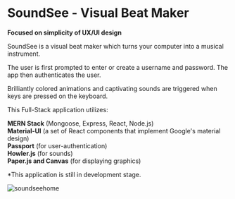 
# SoundSee - Visual Beat Maker

<strong>Focused on simplicity of UX/UI design</strong>

SoundSee is a visual beat maker which turns your computer into a musical instrument.

The user is first prompted to enter or create a username and password. The app then authenticates the user.

Brilliantly colored animations and captivating sounds are triggered when keys are pressed on the keyboard.

This Full-Stack application utilizes: 

<strong>MERN Stack</strong> (Mongoose, Express, React, Node.js)<br>
<strong>Material-UI</strong> (a set of React components that implement Google's material design)<br>
<strong>Passport</strong> (for user-authentication)<br>
<strong>Howler.js</strong> (for sounds)<br>
<strong>Paper.js and Canvas</strong> (for displaying graphics)

*This application is still in development stage. 

<!-- App link: https://secure-fortress-15241.herokuapp.com -->

![soundseehome](https://user-images.githubusercontent.com/25890329/34464966-159f982e-ee66-11e7-8fd6-7c4ae0d55f1c.gif)

